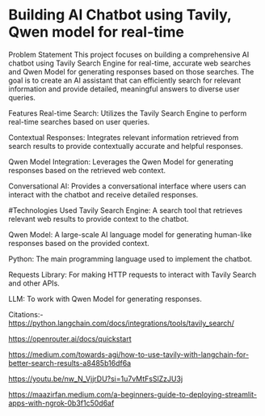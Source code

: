 # Building AI Chatbot using Tavily, Qwen model for real-time

Problem Statement
This project focuses on building a comprehensive AI chatbot using Tavily Search Engine for real-time, accurate web searches and Qwen Model for generating responses based on those searches. The goal is to create an AI assistant that can efficiently search for relevant information and provide detailed, meaningful answers to diverse user queries.

Features
Real-time Search: Utilizes the Tavily Search Engine to perform real-time searches based on user queries.

Contextual Responses: Integrates relevant information retrieved from search results to provide contextually accurate and helpful responses.

Qwen Model Integration: Leverages the Qwen Model for generating responses based on the retrieved web context.

Conversational AI: Provides a conversational interface where users can interact with the chatbot and receive detailed responses.


#Technologies Used
Tavily Search Engine: A search tool that retrieves relevant web results to provide context to the chatbot.

Qwen Model: A large-scale AI language model for generating human-like responses based on the provided context.

Python: The main programming language used to implement the chatbot.

Requests Library: For making HTTP requests to interact with Tavily Search and other APIs.

LLM: To work with Qwen Model for generating responses.

Citations:-
https://python.langchain.com/docs/integrations/tools/tavily_search/

https://openrouter.ai/docs/quickstart

https://medium.com/towards-agi/how-to-use-tavily-with-langchain-for-better-search-results-a8485b16df6a

https://youtu.be/nw_N_VjjrDU?si=1u7vMtFsSlZzJU3j

https://maazirfan.medium.com/a-beginners-guide-to-deploying-streamlit-apps-with-ngrok-0b3f1c50d6af
